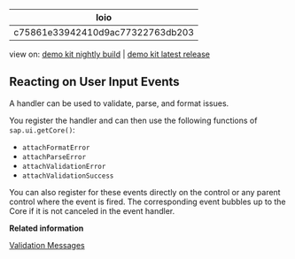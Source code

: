 <!-- loioc75861e33942410d9ac77322763db203 -->

| loio |
| -----|
| c75861e33942410d9ac77322763db203 |

<div id="loio">

view on: [demo kit nightly build](https://openui5nightly.hana.ondemand.com/#/topic/c75861e33942410d9ac77322763db203) | [demo kit latest release](https://openui5.hana.ondemand.com/#/topic/c75861e33942410d9ac77322763db203)</div>

## Reacting on User Input Events

A handler can be used to validate, parse, and format issues.

You register the handler and can then use the following functions of `sap.ui.getCore()`:

-   `attachFormatError` 
-   `attachParseError`
-   `attachValidationError` 
-   `attachValidationSuccess` 

You can also register for these events directly on the control or any parent control where the event is fired. The corresponding event bubbles up to the Core if it is not canceled in the event handler.

**Related information**  


[Validation Messages](Validation_Messages_a90d93d.md)

